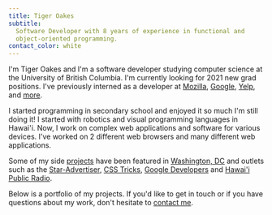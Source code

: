 ```yaml
---
title: Tiger Oakes
subtitle:
  Software Developer with 8 years of experience in functional and
  object-oriented programming.
contact_color: white
---
```


I'm Tiger Oakes and I'm a software developer studying computer science at the
University of British Columbia. I'm currently looking for 2021 new grad
positions. I've previously interned as a developer at
[Mozilla](/projects/mozilla), [Google](/projects/google),
[Yelp](/projects/yelp), and [more](/resume).

I started programming in secondary school and enjoyed it so much I'm still doing
it! I started with robotics and visual programming languages in Hawai'i. Now, I
work on complex web applications and software for various devices. I've worked
on 2 different web browsers and many different web applications.

Some of my side [projects](/projects/) have been featured in
[Washington, DC](https://gabbard.house.gov/news/press-releases/rep-tulsi-gabbard-presents-congressional-awards-young-leaders-hawai-i-s-second)
and outlets such as the [Star-Advertiser](/featured-in/star-advertiser),
[CSS Tricks](https://css-tricks.com/maskable-icons-android-adaptive-icons-for-your-pwa/),
[Google Developers](https://developers.google.com/web/updates/2019/12/nic79#maskable-icons)
and
[Hawai'i Public Radio](http://www.bytemarkscafe.org/2015/04/29/episode-348-sounding-rockets-apr-29-2015/).

Below is a portfolio of my projects. If you'd like to get in touch or if you
have questions about my work, don't hesitate to [contact me](/contact/).
